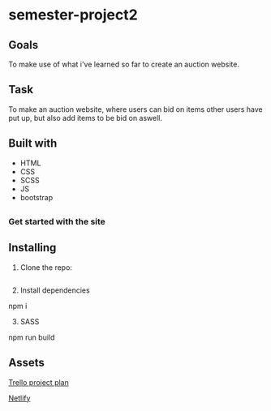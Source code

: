 # semester-project2

## Goals

To make use of what i've learned so far to create an auction website.

## Task

To make an auction website, where users can bid on items other users have put up, but also add items to be bid on aswell.

## Built with

- HTML
- CSS
- SCSS
- JS
- bootstrap

## 

### Get started with the site

## Installing

1. Clone the repo:

```bash
```

2. Install dependencies

npm i

3. SASS

npm run build


## Assets

[Trello project plan](https://trello.com/invite/b/jGprK8iM/ATTIebc5f712be51a5166875c1b1a649cb960D87F6C0/semester-project-2)

[Netlify](https://splendorous-klepon-41936f.netlify.app)